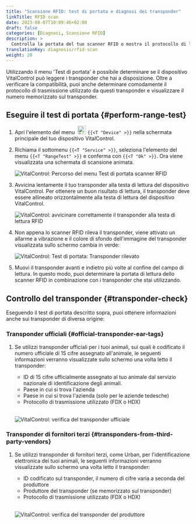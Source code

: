 ```yaml
---
title: "Scansione RFID: test di portata e diagnosi dei transponder"
linkTitle: RFID scan
date: 2023-08-07T10:09:46+02:00
draft: false
categories: [Diagnosi, Scansione RFID]
description: >
  Controlla la portata del tuo scanner RFID o mostra il protocollo di lettura e i numeri memorizzati su transponder sconosciuti.
translationKey: diagnosis/rfid-scan
weight: 20
---
```


Utilizzando il menu 'Test di portata' è possibile determinare se il dispositivo VitalControl può leggere i transponder che hai a disposizione. Oltre a verificare la compatibilità, puoi anche determinare comodamente il protocollo di trasmissione utilizzato da questi transponder e visualizzare il numero memorizzato sul transponder.

## Eseguire il test di portata {#perform-range-test}

1. Apri l'elemento del menu &nbsp;<img src="/icons/device.svg" width="23" align="bottom" alt="Dispositivo" /> `{{<T "Device" >}}` nella schermata principale del tuo dispositivo VitalControl.

1. Richiama il sottomenu `{{<T "Service" >}}`, seleziona l'elemento del menu `{{<T "RangeTest" >}}` e conferma con `{{<T "Ok" >}}`. Ora viene visualizzata una schermata di scansione animata.

    ![VitalControl: Percorso del menu Test di portata scanner RFID](../images/rangetest.png "Test di portata scanner RFID")

1. Avvicina lentamente il tuo transponder alla testa di lettura del dispositivo VitalControl. Per ottenere un buon risultato di lettura, il transponder deve essere allineato orizzontalmente alla testa di lettura del dispositivo VitalControl.

    ![VitalControl: avvicinare correttamente il transponder alla testa di lettura RFID](/images/diagnosis/transponderscan.svg "Scansione corretta del transponder")

1. Non appena lo scanner RFID rileva il transponder, viene attivato un allarme a vibrazione e il colore di sfondo dell'immagine del transponder visualizzata sullo schermo cambia in verde:

   ![VitalControl: Test di portata: Transponder rilevato](../images/transponder-detected.png "Transponder rilevato")

1. Muovi il transponder avanti e indietro più volte al confine del campo di lettura. In questo modo, puoi determinare la portata di lettura dello scanner RFID in combinazione con i transponder che stai utilizzando.

## Controllo del transponder {#transponder-check}

Eseguendo il test di portata descritto sopra, puoi ottenere informazioni anche sui transponder di diversa origine:

### Transponder ufficiali {#official-transponder-ear-tags}

1. Se utilizzi transponder ufficiali per i tuoi animali, sui quali è codificato il numero ufficiale di 15 cifre assegnato all'animale, le seguenti informazioni verranno visualizzate sullo schermo una volta letto il transponder:

    - ID di 15 cifre ufficialmente assegnato al tuo animale dal servizio nazionale di identificazione degli animali.
    - Paese in cui si trova l'azienda
    - Paese in cui si trova l'azienda (solo per le aziende tedesche)
    - Protocollo di trasmissione utilizzato (FDX o HDX)
    <br>

    ![VitalControl: verifica del transponder ufficiale](../images/transponder-official.png "Info transponder ufficiale")

### Transponder di fornitori terzi {#transponders-from-third-party-vendors}

1. Se utilizzi transponder di fornitori terzi, come Urban, per l'identificazione elettronica dei tuoi animali, le seguenti informazioni verranno visualizzate sullo schermo una volta letto il transponder:

    - ID codificato sul transponder, il numero di cifre varia a seconda del produttore
    - Produttore del transponder (se memorizzato sul transponder)
    - Protocollo di trasmissione utilizzato (FDX o HDX)
    <br>

    ![VitalControl: verifica del transponder del produttore](../images/transponder-manufacturer.png "Info transponder del produttore")
